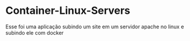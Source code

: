 # Container-Linux-Servers
Esse foi uma aplicação subindo um site em um servidor apache no linux e subindo ele com docker
